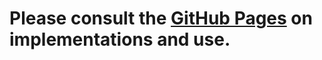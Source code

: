 # Please consult the [GitHub Pages](https://mikand13.github.io/autonomous-services/) on implementations and use.